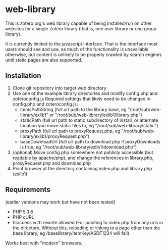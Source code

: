 web-library
===========

This is zotero.org's web library capable of being installed/run on other websites for a single Zotero library (that is, one user library or one group library).

It is currently limited to the javascript interface. That is the interface most users should see and use, as much of the functionality is unavailable otherwise, but content is unlikely to be properly crawled by search engines until static pages are also supported.

Installation
------------

1. Clone git repository into target web directory
2. Use one of the example library directories and modify config.php and zoteroconfig.js
   Required settings that likely need to be changed in config.php and zoteroconfig.js:
   * itemsPathString (full url path to the library base, eg "/root/sub/web-library/exlib1" or "/root/sub/web-library/exlib1/library.php")
   * staticPath (full url path to static subdirectory of install, or alternate location you move static files to, eg "/root/sub/web-library/static")
   * proxyPath (full url path to proxyRequest.php, eg "/root/sub/web-library/exlib1/proxyRequest.php")
   * baseDownloadUrl (full url path to download.php if proxyDownloads is true, eg "/root/sub/web-library/exlib1/download.php")
3. (optional) Move config.php somewhere not publicly accessible (but readable by apache/php), and change the references in library.php, proxyRequest.php and download.php
4. Point browser at the directory containing index.php and library.php (exlib1)

Requirements
------------
(earlier versions may work but have not been tested)

* PHP 5.3.6
* PHP cURL
* htaccess with rewrite allowed (For pointing to index.php from any urls in the directory. Without this, reloading or linking to a page other than the base library, eg /baselibrary/itemKey/ASDF1234 will fail)

Works best with "modern" browsers.
